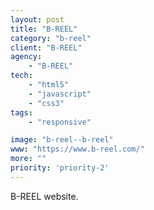 ```yaml
---
layout: post
title: "B-REEL"
category: "b-reel"
client: "B-REEL"
agency:
    - "B-REEL"
tech:
    - "html5"
    - "javascript"
    - "css3"
tags:
    - "responsive"

image: "b-reel--b-reel"
www: "https://www.b-reel.com/"
more: ""
priority: 'priority-2'
---
```


B-REEL website.
